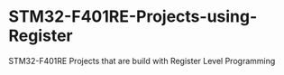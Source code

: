 # STM32-F401RE-Projects-using-Register
STM32-F401RE Projects that are build with Register Level Programming
